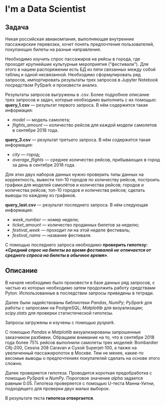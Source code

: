 # I'm a Data Scientist

## Задача
Некая российская авиакомпания, выполняющая внутренние пассажирские перевозки, хочет понять предпочтения пользователей, покупающих билеты на разные направления.

Необходимо изучить спрос пассажиров на рейсы в города, где проходят крупнейшие культурные мероприятия ("фестивали"). Для этого в нашем распоряжении есть БД из пяти связанных между собой таблиц и одной несвязанной. Необходимо сформулировать ряд запросов, импортировать результаты трех запросов в Jupyter Notebook посредством PySpark и произвести анализ. 

Результаты запросов выгружены в .csv. Более подробное описание трех запросов и задач, которые необходимо выполнить с их помощью:
**query_1.csv** — результат первого запроса. В нём содержится такая информация:

- *model* — модель самолета;
- *flights_amount* — количество рейсов для каждой модели самолетов в сентябре 2018 года.

**query_3.csv** — результат третьего запроса. В нём содержится такая информация:

- *city* — город;
- *average_flights* — среднее количество рейсов, прибывающих в город за день в сентябре 2018 года.

 Для этих двух наборов данных нужно проверить типы данных на корректность, вывести топ-10 городов по количеству рейсов, построить графики для моделей самолётов и количества рейсов; городов и количества рейсов; топ-10 городов и количества рейсов; сделать выводы по каждому из графиков.

**query_last.csv** — результат последнего запроса. В нём следующая информация:

- *week_number* — номер недели;
- *ticket_amount* — количество проданных билетов за неделю;
- *festival_week —* проходит ли на этой неделе фестиваль;
- *festival_name —* название фестиваля.

С помощью последнего запроса необходимо __проверить гипотезу: _«Средний спрос на билеты во время фестивалей не отличается от среднего спроса на билеты в обычное время»___.

## Описание 
В начале необходимо было произвести в базе данных ряд запросов, с частью из которых необходимо затем продолжить работу средствами Pyton. Использованные в последствии запросы приведены в тетради.

Далее были задействованы библиотеки *Pandas*, *NumPy*; *PySpark* для работы с запросами на PostgreSQL; *Matplotlib* для визуализации; *scipy.stats* для проверки статистической гипотезы.

Запросы загружены и изучены с помощью *pyspark*.

C помощью *Pandas* и *Matplotlib* визуализированы запрошенные заказчиком разбивки. Обращаем внимание на то, что в сентябре 2018 года более 75% рейсов выполнили самолеты трех моделей: Bombardier CRj-200, Cessna 208 Caravan и Сухой Superjet-100, а также на увеличенный пассажиропоток в Москве. Тем не менее, какие-то весомые выводы о предпочтениях покупателей сделать на основе этого сложно.

Далее проверяется гипотеза. Проводится короткая предобработка с помощью *PySpark* и *NumPy*. Пороговое значение *alpha* задается равным 0.05. Гипотеза проверяется с помощью U-теста Манна-Уитни, подходящего для проверки двух малых выборок. 

В результате теста __гипотеза отвергается__.
